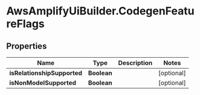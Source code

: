 # AwsAmplifyUiBuilder.CodegenFeatureFlags

## Properties

Name | Type | Description | Notes
------------ | ------------- | ------------- | -------------
**isRelationshipSupported** | **Boolean** |  | [optional] 
**isNonModelSupported** | **Boolean** |  | [optional] 


